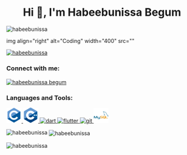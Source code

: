 <h1 align="center">Hi 👋, I'm Habeebunissa Begum</h1>
<p align="left"> <img src="https://komarev.com/ghpvc/?username=habeebunissa&label=Profile%20views&color=0e75b6&style=flat" alt="habeebunissa" /> </p>
img align="right" alt="Coding" width="400" src=""

<p align="left"> <a href="https://github.com/ryo-ma/github-profile-trophy"><img src="https://github-profile-trophy.vercel.app/?username=habeebunissa" alt="habeebunissa" /></a> </p>

<h3 align="left">Connect with me:</h3>
<p align="left">
<a href="https://linkedin.com/in/habeebunissa begum" target="blank"><img align="center" src="https://raw.githubusercontent.com/rahuldkjain/github-profile-readme-generator/master/src/images/icons/Social/linked-in-alt.svg" alt="habeebunissa begum" height="30" width="40" /></a>
</p>

<h3 align="left">Languages and Tools:</h3>
<p align="left"> <a href="https://www.cprogramming.com/" target="_blank" rel="noreferrer"> <img src="https://raw.githubusercontent.com/devicons/devicon/master/icons/c/c-original.svg" alt="c" width="40" height="40"/> </a> <a href="https://www.w3schools.com/cpp/" target="_blank" rel="noreferrer"> <img src="https://raw.githubusercontent.com/devicons/devicon/master/icons/cplusplus/cplusplus-original.svg" alt="cplusplus" width="40" height="40"/> </a> <a href="https://dart.dev" target="_blank" rel="noreferrer"> <img src="https://www.vectorlogo.zone/logos/dartlang/dartlang-icon.svg" alt="dart" width="40" height="40"/> </a> <a href="https://flutter.dev" target="_blank" rel="noreferrer"> <img src="https://www.vectorlogo.zone/logos/flutterio/flutterio-icon.svg" alt="flutter" width="40" height="40"/> </a> <a href="https://git-scm.com/" target="_blank" rel="noreferrer"> <img src="https://www.vectorlogo.zone/logos/git-scm/git-scm-icon.svg" alt="git" width="40" height="40"/> </a> <a href="https://www.mysql.com/" target="_blank" rel="noreferrer"> <img src="https://raw.githubusercontent.com/devicons/devicon/master/icons/mysql/mysql-original-wordmark.svg" alt="mysql" width="40" height="40"/> </a> </p>

<p><img align="left" src="https://github-readme-stats.vercel.app/api/top-langs?username=habeebunissa&show_icons=true&locale=en&layout=compact" alt="habeebunissa" /></p>

<p>&nbsp;<img align="center" src="https://github-readme-stats.vercel.app/api?username=habeebunissa&show_icons=true&locale=en" alt="habeebunissa" /></p>

<p><img align="center" src="https://github-readme-streak-stats.herokuapp.com/?user=habeebunissa&" alt="habeebunissa" /></p>
